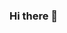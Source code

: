 ### Hi there 👋

<!--
**VasylKarpov/VasylKarpov** is a ✨ _special_ ✨ repository because its `README.md` (this file) appears on your GitHub profile.

Here are some ideas to get you started:

Все чудово, виконав перші два пункти завдання.
встановив та вивчив роботу VirtualBox до цього працював тільки з Hyper-V
Встановив кілька версій Ubuntu desktop і server та налштування ролей та доступу SSH
Встановив WordPress як вручну так і за допомогою Ansible через SSH
Встановив Docker завантажив образ і запустив робочий контейнер.
До кінця все виконати не встиг, дуже багато нової інформації.
Дякую за дану можливість та за напрямок куди треба рухатись в навчані.
